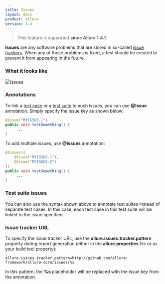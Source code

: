 ```yaml
---
title: Issues
layout: docs
product: allure
version: 1.4
---
```


> This feature is supported **since Allure 1.4.1**.

**Issues** are any software problems that are stored in so-called [issue trackers](http://en.wikipedia.org/wiki/Issue_tracking_system). When any of these problems is fixed, a test should be created to prevent it from appearing in the future. 

### What it looks like
![issues](/{{page.product}}/{{page.version}}/img/issues.png)

### Annotations
To link a [test case](https://github.com/allure-framework/allure-core/wiki/Glossary#test-case) or a [test suite](https://github.com/allure-framework/allure-core/wiki/Glossary#test-suite) to such issues, you can use **@Issue** annotation. Simply specify the issue key as shown below:
```java
@Issue("MYISSUE-1")
public void testSomething() {
     ...
}
```
To add multiple issues, use **@Issues** annotation:
```java
@Issues({
    @Issue("MYISSUE-1"),
    @Issue("MYISSUE-2")
})
public void testSomething() {
     ...
}
```
### Test suite issues
You can also use the syntax shown above to annotate test suites instead of separate test cases. In this case, each test case in this test suite will be linked to the issue specified.

### Issue tracker URL
To specify the issue tracker URL, use the **allure.issues.tracker.pattern** property during report generation (either in the **allure.properties** file or as your build tool property):

```properties
allure.issues.tracker.pattern=http://github.com/allure-framework/allure-core/issues/%s
```

In this pattern, the **%s** placeholder will be replaced with the issue key from the annotation.